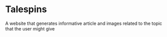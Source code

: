 # Talespins
 A website that generates informative article and images related to the topic that the user might give
